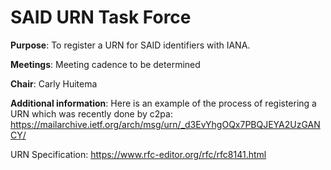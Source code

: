# SAID URN Task Force

**Purpose**: To register a URN for SAID identifiers with IANA.

**Meetings**: Meeting cadence to be determined

**Chair**: Carly Huitema

**Additional information**:
Here is an example of the process of registering a URN which was recently done by c2pa: 
https://mailarchive.ietf.org/arch/msg/urn/_d3EvYhgOQx7PBQJEYA2UzGANCY/ 

URN Specification: https://www.rfc-editor.org/rfc/rfc8141.html



  
